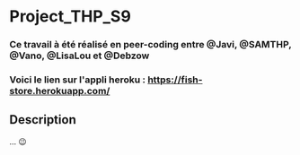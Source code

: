 # Project_THP_S9  
    
###  Ce travail à été réalisé en peer-coding entre @Javi, @SAMTHP, @Vano, @LisaLou et @Debzow 

### Voici le lien sur l'appli heroku : https://fish-store.herokuapp.com/
    
## Description
...
😉